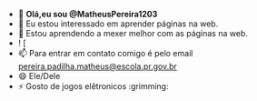 - 👋 **Olá,eu sou @MatheusPereira1203**
- 👀 Eu estou interessado em aprender páginas na web.
- 🌱 Estou aprendendo a mexer melhor com as páginas na web.
-  ! [
- 📫 Para entrar em contato comigo é pelo email pereira.padilha.matheus@escola.pr.gov.br
- 😄 Ele/Dele
- ⚡ Gosto de jogos elêtronicos :grimming:

<!---
MatheusPereira1203/MatheusPereira1203 is a ✨ special ✨ repository because its `README.md` (this file) appears on your GitHub profile.
You can click the Preview link to take a look at your changes.
--->
